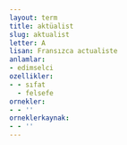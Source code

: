 ```yaml
---
layout: term
title: aktüalist
slug: aktualist
letter: A
lisan: Fransızca actualiste
anlamlar:
- edimselci
ozellikler:
- - sıfat
  - felsefe
ornekler:
- - ''
orneklerkaynak:
- - ''
---
```

